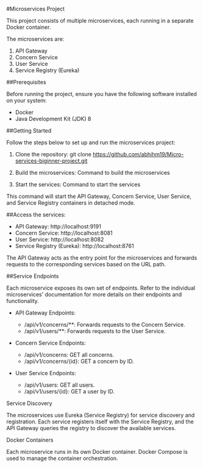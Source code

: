 #Microservices Project

This project consists of multiple microservices, each running in a separate Docker container. 

The microservices are:
1. API Gateway
2. Concern Service
3. User Service
4. Service Registry (Eureka)

##Prerequisites

Before running the project, ensure you have the following software installed on your system:

- Docker
- Java Development Kit (JDK) 8

##Getting Started

Follow the steps below to set up and run the microservices project:

1. Clone the repository:
   git clone https://github.com/abhihm19/Micro-services-biginner-project.git

2. Build the microservices:
    Command to build the microservices

3. Start the services:
    Command to start the services

This command will start the API Gateway, Concern Service, User Service, and Service Registry containers in detached mode.

##Access the services:

- API Gateway: http://localhost:9191
- Concern Service: http://localhost:8081
- User Service: http://localhost:8082
- Service Registry (Eureka): http://localhost:8761

The API Gateway acts as the entry point for the microservices and forwards requests to the corresponding services based on the URL path.

##Service Endpoints

Each microservice exposes its own set of endpoints. Refer to the individual microservices' documentation for more details on their endpoints and functionality.

- API Gateway Endpoints:
  - /api/v1/concerns/**: Forwards requests to the Concern Service.
  - /api/v1/users/**: Forwards requests to the User Service.

- Concern Service Endpoints:
  - /api/v1/concerns: GET all concerns.
  - /api/v1/concerns/{id}: GET a concern by ID.

- User Service Endpoints:
  - /api/v1/users: GET all users.
  - /api/v1/users/{id}: GET a user by ID.

Service Discovery

The microservices use Eureka (Service Registry) for service discovery and registration. Each service registers itself with the Service Registry, and the API Gateway queries the registry to discover the available services.

Docker Containers

Each microservice runs in its own Docker container. Docker Compose is used to manage the container orchestration.
